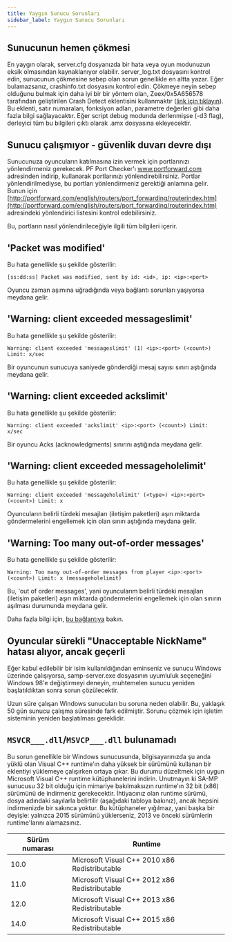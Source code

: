 ```yaml
---
title: Yaygın Sunucu Sorunları
sidebar_label: Yaygın Sunucu Sorunları
---
```


## Sunucunun hemen çökmesi

En yaygın olarak, server.cfg dosyanızda bir hata veya oyun modunuzun eksik olmasından kaynaklanıyor olabilir. server_log.txt dosyasını kontrol edin, sunucunun çökmesine sebep olan sorun genellikle en altta yazar. Eğer bulamazsanız, crashinfo.txt dosyasını kontrol edin. Çökmeye neyin sebep olduğunu bulmak için daha iyi bir bir yöntem olan, Zeex/0x5A656578 tarafından geliştirilen Crash Detect eklentisini kullanmaktır ([link için tıklayın](https://github.com/Zeex/samp-plugin-crashdetect)). Bu eklenti, satır numaraları, fonksiyon adları, parametre değerleri gibi daha fazla bilgi sağlayacaktır. Eğer script debug modunda derlenmişse (-d3 flag), derleyici tüm bu bilgileri çıktı olarak .amx dosyasına ekleyecektir.

## Sunucu çalışmıyor - güvenlik duvarı devre dışı

Sunucunuza oyuncuların katılmasına izin vermek için portlarınızı yönlendirmeniz gerekecek. PF Port Checker'ı www.portforward.com adresinden indirip, kullanarak portlarınızı yönlendirebilirsiniz. Portlar yönlendirilmediyse, bu portları yönlendirmeniz gerektiği anlamına gelir. Bunun için [http://portforward.com/english/routers/port_forwarding/routerindex.htm](http://portforward.com/english/routers/port_forwarding/routerindex.htm) adresindeki yönlendirici listesini kontrol edebilirsiniz.

Bu, portların nasıl yönlendirileceğiyle ilgili tüm bilgileri içerir.

## 'Packet was modified'

Bu hata genellikle şu şekilde gösterilir:

```
[ss:dd:ss] Packet was modified, sent by id: <id>, ip: <ip>:<port>
```

Oyuncu zaman aşımına uğradığında veya bağlantı sorunları yaşıyorsa meydana gelir.

## 'Warning: client exceeded messageslimit'

Bu hata genellikle şu şekilde gösterilir:

```
Warning: client exceeded 'messageslimit' (1) <ip>:<port> (<count>) Limit: x/sec
```

Bir oyuncunun sunucuya saniyede gönderdiği mesaj sayısı sınırı aştığında meydana gelir.

## 'Warning: client exceeded ackslimit'

Bu hata genellikle şu şekilde gösterilir:

```
Warning: client exceeded 'ackslimit' <ip>:<port> (<count>) Limit: x/sec
```

Bir oyuncu Acks (acknowledgments) sınırını aştığında meydana gelir.

## 'Warning: client exceeded messageholelimit'

Bu hata genellikle şu şekilde gösterilir:

```
Warning: client exceeded 'messageholelimit' (<type>) <ip>:<port> (<count>) Limit: x
```

Oyuncuların belirli türdeki mesajları (iletişim paketleri) aşırı miktarda göndermelerini engellemek için olan sınırı aştığında meydana gelir.

## 'Warning: Too many out-of-order messages'

Bu hata genellikle şu şekilde gösterilir:

```
Warning: Too many out-of-order messages from player <ip>:<port> (<count>) Limit: x (messageholelimit)
```

Bu, 'out of order messages', yani oyuncularım belirli türdeki mesajları (iletişim paketleri) aşırı miktarda göndermelerini engellemek için olan sınırın aşılması durumunda meydana gelir.

Daha fazla bilgi için, [bu bağlantıya](ControllingServer#RCON_Commands) bakın.

## Oyuncular sürekli "Unacceptable NickName" hatası alıyor, ancak geçerli

Eğer kabul edilebilir bir isim kullanıldığından eminseniz ve sunucu Windows üzerinde çalışıyorsa, samp-server.exe dosyasının uyumluluk seçeneğini Windows 98'e değiştirmeyi deneyin, muhtemelen sunucu yeniden başlatıldıktan sonra sorun çözülecektir.

Uzun süre çalışan Windows sunucuları bu soruna neden olabilir. Bu, yaklaşık 50 gün sunucu çalışma süresinde fark edilmiştir. Sorunu çözmek için işletim sisteminin yeniden başlatılması gereklidir.

## `MSVCR___.dll`/`MSVCP___.dll` bulunamadı

Bu sorun genellikle bir Windows sunucusunda, bilgisayarınızda şu anda yüklü olan Visual C++ runtime'ın daha yüksek bir sürümünü kullanan bir eklentiyi yüklemeye çalışırken ortaya çıkar. Bu durumu düzeltmek için uygun Microsoft Visual C++ runtime kütüphanelerini indirin. Unutmayın ki SA-MP sunucusu 32 bit olduğu için mimariye bakılmaksızın runtime'ın 32 bit (x86) sürümünü de indirmeniz gerekecektir. İhtiyacınız olan runtime sürümü, dosya adındaki sayılarla belirtilir (aşağıdaki tabloya bakınız), ancak hepsini indirmenizde bir sakınca yoktur. Bu kütüphaneler yığılmaz, yani başka bir deyişle: yalnızca 2015 sürümünü yüklerseniz, 2013 ve önceki sürümlerin runtime'larını alamazsınız.

| Sürüm numarası | Runtime                                       |
| -------------- | --------------------------------------------- |
| 10.0           | Microsoft Visual C++ 2010 x86 Redistributable |
| 11.0           | Microsoft Visual C++ 2012 x86 Redistributable |
| 12.0           | Microsoft Visual C++ 2013 x86 Redistributable |
| 14.0           | Microsoft Visual C++ 2015 x86 Redistributable |
